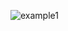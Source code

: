 ![example1](https://user-images.githubusercontent.com/108831247/182926031-c96f20f8-b10d-479f-80f4-d02ee362a185.png)
